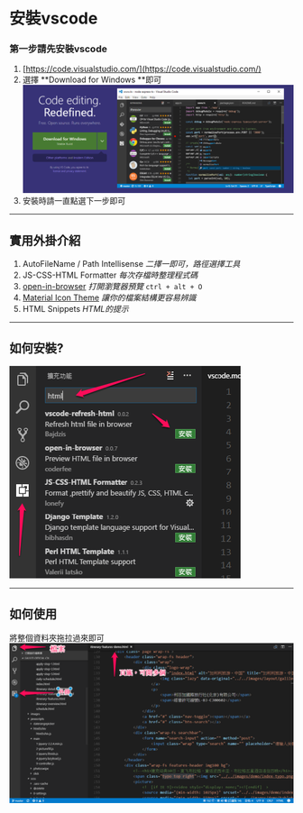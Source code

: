 # 安裝vscode

### 第一步請先安裝vscode

1. [https://code.visualstudio.com/](https://code.visualstudio.com/)
2. 選擇 **Download for Windows **即可![](/assets/import.png)
3. 安裝時請一直點選下一步即可

---

## 實用外掛介紹

1. AutoFileName / Path Intellisense *二擇一即可，路徑選擇工具*
2. JS-CSS-HTML Formatter *每次存檔時整理程式碼*
3. [open-in-browser]() *打開瀏覽器預覽* `ctrl + alt + O`
4. [Material Icon Theme](https://marketplace.visualstudio.com/items?itemName=PKief.material-icon-theme) *讓你的檔案結構更容易辨識*
5. HTML Snippets *HTML的提示*


---

## 如何安裝?

![](/assets/plugins.png)

---

## 如何使用

將整個資料夾拖拉過來即可  
![](/assets/vscode-ui.png)

